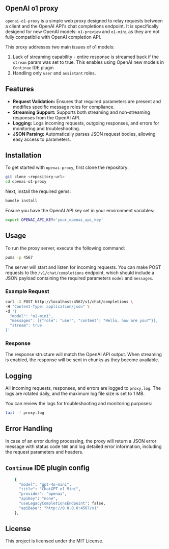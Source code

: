 ## OpenAI o1 proxy

`openai-o1-proxy` is a simple web proxy designed to relay requests between a client and the OpenAI API's chat completions endpoint. 
It is specifically desigend for new OpenAI models: `o1-preview` and `o1-mini` as they are not fully compatibile with OpenAI completion API.

This proxy addresses two main issues of o1 models:
1. Lack of streaming capability - entire response is streamed back if the `stream` param was set to true. This enables using OpenAI new models in `Continue` IDE plugin
2. Handling only `user` and `assistant` roles.

## Features

- **Request Validation:** Ensures that required parameters are present and modifies specific message roles for compliance.
- **Streaming Support:** Supports both streaming and non-streaming responses from the OpenAI API.
- **Logging:** Logs incoming requests, outgoing responses, and errors for monitoring and troubleshooting.
- **JSON Parsing:** Automatically parses JSON request bodies, allowing easy access to parameters.

## Installation

To get started with `openai-proxy`, first clone the repository:

```bash
git clone <repository-url>
cd openai-o1-proxy
```

Next, install the required gems:

```bash
bundle install
```

Ensure you have the OpenAI API key set in your environment variables:

```bash
export OPENAI_API_KEY='your_openai_api_key'
```

## Usage

To run the proxy server, execute the following command:

```bash
puma -p 4567
```

The server will start and listen for incoming requests. You can make POST requests to the `/v1/chat/completions` endpoint, which should include a JSON payload containing the required parameters `model` and `messages`.

### Example Request

```bash
curl -X POST http://localhost:4567/v1/chat/completions \
-H "Content-Type: application/json" \
-d '{
  "model": "o1-mini",
  "messages": [{"role": "user", "content": "Hello, how are you?"}],
  "stream": true
}'
```

### Response

The response structure will match the OpenAI API output. When streaming is enabled, the response will be sent in chunks as they become available.

## Logging

All incoming requests, responses, and errors are logged to `proxy.log`. The logs are rotated daily, and the maximum log file size is set to 1 MB.

You can review the logs for troubleshooting and monitoring purposes:

```bash
tail -f proxy.log
```

## Error Handling

In case of an error during processing, the proxy will return a JSON error message with status code `500` and log detailed error information, including the request parameters and headers.

## `Continue` IDE plugin config
```bash
    {
      "model": "gpt-4o-mini",
      "title": "ChatGPT o1 Mini",
      "provider": "openai",
      "apiKey": "none",
      "useLegacyCompletionsEndpoint": false,
      "apiBase": "http://0.0.0.0:4567/v1"
    },
```

## License

This project is licensed under the MIT License.
